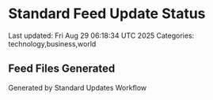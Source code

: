 # Standard Feed Update Status
Last updated: Fri Aug 29 06:18:34 UTC 2025
Categories: technology,business,world

## Feed Files Generated

Generated by Standard Updates Workflow
